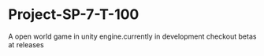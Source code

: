# Project-SP-7-T-100

A open world game in unity engine.currently in development checkout betas at releases
